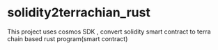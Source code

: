 # solidity2terrachian_rust
This project uses cosmos SDK , convert solidity smart contract to terra chain based rust program(smart contract)
